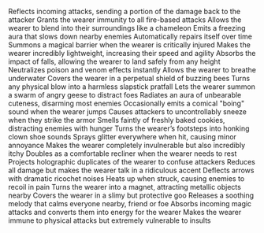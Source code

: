 Reflects incoming attacks, sending a portion of the damage back to the attacker
Grants the wearer immunity to all fire-based attacks
Allows the wearer to blend into their surroundings like a chameleon
Emits a freezing aura that slows down nearby enemies
Automatically repairs itself over time
Summons a magical barrier when the wearer is critically injured
Makes the wearer incredibly lightweight, increasing their speed and agility
Absorbs the impact of falls, allowing the wearer to land safely from any height
Neutralizes poison and venom effects instantly
Allows the wearer to breathe underwater
Covers the wearer in a perpetual shield of buzzing bees
Turns any physical blow into a harmless slapstick pratfall
Lets the wearer summon a swarm of angry geese to distract foes
Radiates an aura of unbearable cuteness, disarming most enemies
Occasionally emits a comical "boing" sound when the wearer jumps
Causes attackers to uncontrollably sneeze when they strike the armor
Smells faintly of freshly baked cookies, distracting enemies with hunger
Turns the wearer’s footsteps into honking clown shoe sounds
Sprays glitter everywhere when hit, causing minor annoyance
Makes the wearer completely invulnerable but also incredibly itchy
Doubles as a comfortable recliner when the wearer needs to rest
Projects holographic duplicates of the wearer to confuse attackers
Reduces all damage but makes the wearer talk in a ridiculous accent
Deflects arrows with dramatic ricochet noises
Heats up when struck, causing enemies to recoil in pain
Turns the wearer into a magnet, attracting metallic objects nearby
Covers the wearer in a slimy but protective goo
Releases a soothing melody that calms everyone nearby, friend or foe
Absorbs incoming magic attacks and converts them into energy for the wearer
Makes the wearer immune to physical attacks but extremely vulnerable to insults
